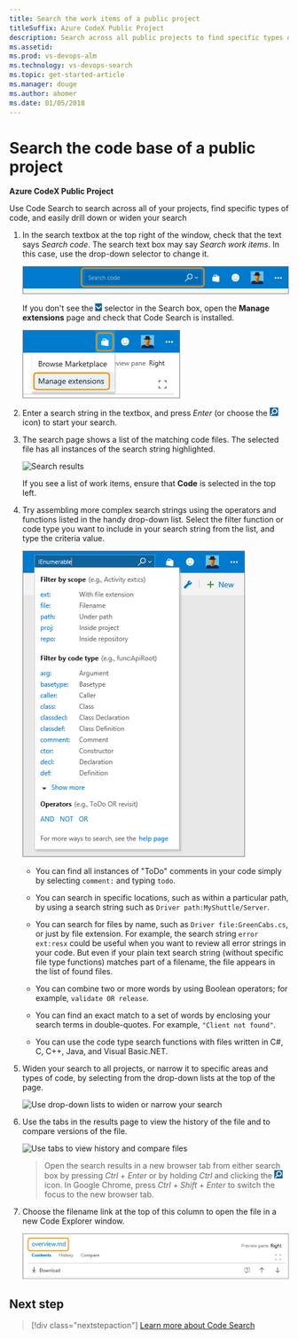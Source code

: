 ```yaml
---
title: Search the work items of a public project  
titleSuffix: Azure CodeX Public Project
description: Search across all public projects to find specific types of code 
ms.assetid:  
ms.prod: vs-devops-alm
ms.technology: vs-devops-search
ms.topic: get-started-article
ms.manager: douge
ms.author: ahomer
ms.date: 01/05/2018
---
```


# Search the code base of a public project

**Azure CodeX Public Project** 

Use Code Search to search across all of your projects, find specific types of code,
and easily drill down or widen your search


1. In the search textbox at the top right of the window, check that the text says
   _Search code_. The search text box may say _Search work items_. In this case, use the drop-down selector to change it.

   ![Switching between searching for code and work items](../search/code/_img/get-started/title-bar-search-box-empty-outlined.png)

   If you don't see the ![select search type](../search/_img/_shared/search-select-type-icon.png)
   selector in the Search box, open the **Manage extensions** page 
   and check that Code Search is installed.

   ![Checking that the extension is installed](../search/_img/_shared/goto-marketplace.png)

1. Enter a search string in the textbox, and press _Enter_ (or choose the 
   ![start search icon](../search/_img/_shared/start-search-icon.png) icon) to start your search.

1. The search page shows a list of the matching code files. The selected file has all
   instances of the search string highlighted. 

   ![Search results](../search/code/_img/get-started/search-results-01.png)

   If you see a list of work items, ensure that **Code** is selected in the top left.

1. Try assembling more complex search strings using the operators and functions listed in the handy 
   drop-down list. Select the filter function or code type you want to include in your search string from the
   list, and type the criteria value.

   ![Search from VSTS title bar](../search/code/_img/get-started/title-bar-search-functionlist.png)    

   * You can find all instances of "ToDo" comments in your code simply by selecting `comment:` and typing `todo`. 

   * You can search in specific locations, such as within a particular path, by using a search string such as `Driver path:MyShuttle/Server`. 

   * You can search for files by name, such as `Driver file:GreenCabs.cs`, or just by file extension. For example, the search string 
    `error ext:resx` could be useful when you want to review all error strings in your code. 
    But even if your plain text search string (without specific file type functions) 
    matches part of a filename, the file appears in the list of found files.

   * You can combine two or more words by using Boolean operators; for example, `validate OR release`.

   * You can find an exact match to a set of words by enclosing your search terms in double-quotes. For example, `"Client not found"`. 

   * You can use the code type search functions with files written in C#, C, C++, Java, and Visual Basic.NET.


1. Widen your search to all projects, or narrow it to specific areas and types of code,
   by selecting from the drop-down lists at the top of the page.

   ![Use drop-down lists to widen or narrow your search](../search/code/_img/get-started/select-projects.png)

1. Use the tabs in the results page to view the history of the file and to compare versions of the file.

   ![Use tabs to view history and compare files](../search/code/_img/get-started/compare-tab.png)

   >Open the search results in a new browser tab from either search box by
   pressing _Ctrl_ + _Enter_ or by holding _Ctrl_ and clicking  the
   ![start search icon](../search/_img/_shared/start-search-icon.png) icon.
   In Google Chrome, press _Ctrl_ + _Shift_ + _Enter_ to switch the focus
   to the new browser tab.

1. Choose the filename link at the top of this column to open the file in a new Code Explorer window.

   ![Open the file in Code Explorer](../search/code/_img/get-started/open-in-code-explorer.png)
 
## Next step

> [!div class="nextstepaction"]
> [Learn more about Code Search](../search/code/advanced-search.md?toc=/vsts/public/toc.json&bc=/vsts/public/breadcrumb/toc.json)
